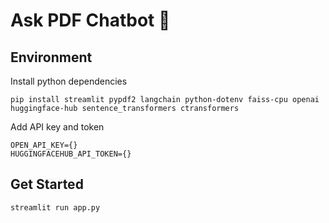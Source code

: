 # Ask PDF Chatbot 🤖

## Environment

Install python dependencies

```commandline
pip install streamlit pypdf2 langchain python-dotenv faiss-cpu openai huggingface-hub sentence_transformers ctransformers
```

Add API key and token

```dotenv
OPEN_API_KEY={}
HUGGINGFACEHUB_API_TOKEN={}
```

## Get Started

```commandline
streamlit run app.py     
```